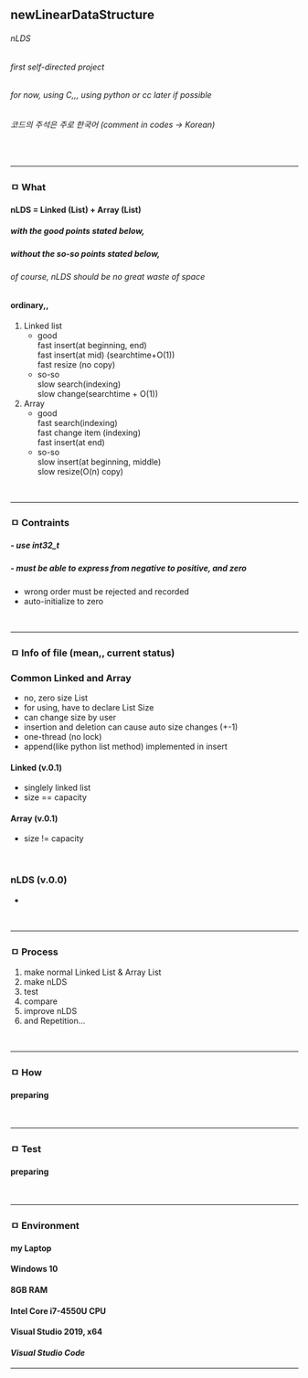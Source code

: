 ## newLinearDataStructure
###### nLDS
###### first self-directed project
###### *for now, using C,,, using python or cc later if possible*
###### 코드의 주석은 주로 한국어 (comment in codes -> Korean)
<br>

---

### ㅁ What
#### **nLDS = Linked (List) + Array (List)**
##### with the good points stated below,
##### without the so-so points stated below,
###### *of course, nLDS should be no great waste of space*    

    
#### ordinary,,
1. Linked list
    - good  
    fast insert(at beginning, end)  
    fast insert(at mid) (searchtime+O(1))  
    fast resize (no copy)
    - so-so  
    slow search(indexing)  
    slow change(searchtime + O(1))  
1. Array  
    - good  
    fast search(indexing)  
    fast change item (indexing)  
    fast insert(at end)  
    - so-so  
    slow insert(at beginning, middle)  
    slow resize(O(n) copy)  

<br>

---

### ㅁ Contraints
##### - use int32_t  
##### - must be able to express from negative to positive, and zero  
- wrong order must be rejected and recorded
- auto-initialize to zero

<br>

---

### ㅁ Info of file (mean,, current status)

### Common Linked and Array
- no, zero size List
- for using, have to declare List Size  
- can change size by user
- insertion and deletion can cause auto size changes (+-1)
- one-thread (no lock)
- append(like python list method) implemented in insert
#### Linked (v.0.1)  
- singlely linked list
- size == capacity
#### Array (v.0.1)
- size != capacity

<br>

### nLDS (v.0.0)
- 

<br>

---

### ㅁ Process
1. make normal Linked List & Array List
1. make nLDS
1. test
1. compare
1. improve nLDS
1. and Repetition...  

<br>

---

### ㅁ How  
#### preparing  


<br>

---

### ㅁ Test
#### preparing  

<br>

---

### ㅁ Environment
#### my Laptop  
#### Windows 10  
#### 8GB RAM  
#### Intel Core i7-4550U CPU  
#### Visual Studio 2019, x64  
#### *Visual Studio Code*
---